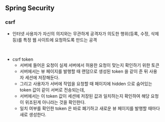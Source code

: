 ## Spring Security
### csrf
- 인터넷 사용자가 자신의 의지와는 무관하게 공격자가 의도한 행위(등록, 수정, 삭제 등)를 특정 웹 사이트에 요청하도록 만드는 공격

<br>

- csrf token
  - 서버에 들어온 요청이 실제 서버에서 허용한 요청이 맞는지 확인하기 위한 토큰 
  - 서버에서는 뷰 페이지를 발행할 때 랜덤으로 생성된 token 을 같이 준 뒤 사용자 세션에 저장해둔다. 
  - 그리고 사용자가 서버에 작업을 요청할 때 페이지에 hidden 으로 숨어있는 token 값이 같이 서버로 전송되는데, 
  - 서버에서는 이 token 값이 세션에 저장된 값과 일치하는지 확인하여 해당 요청이 위조된게 아니라는 것을 확인한다. 
  - 일치 여부를 확인한 token 은 바로 폐기하고 새로운 뷰 페이지를 발행할 때마다 새로 생성한다.
